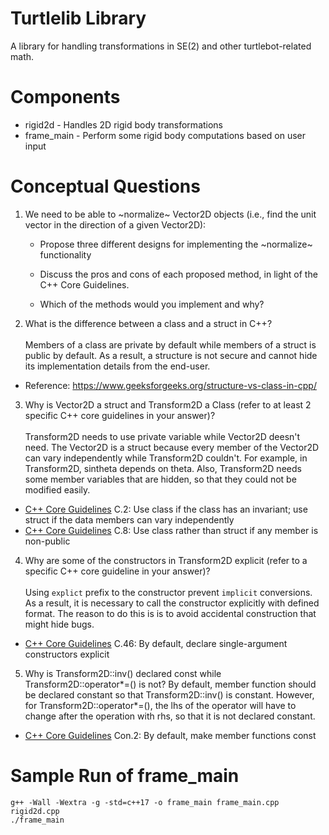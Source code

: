 # Turtlelib Library
A library for handling transformations in SE(2) and other turtlebot-related math.

# Components
- rigid2d - Handles 2D rigid body transformations
- frame_main - Perform some rigid body computations based on user input

# Conceptual Questions
1. We need to be able to ~normalize~ Vector2D objects (i.e., find the unit vector in the direction of a given Vector2D):
   - Propose three different designs for implementing the ~normalize~ functionality

   - Discuss the pros and cons of each proposed method, in light of the C++ Core Guidelines.

   - Which of the methods would you implement and why?

2. What is the difference between a class and a struct in C++?<br><br>
Members of a class are private by default while members of a struct is public by default. As a result, a structure is not secure and cannot hide its implementation details from the end-user.

* Reference: https://www.geeksforgeeks.org/structure-vs-class-in-cpp/


3. Why is Vector2D a struct and Transform2D a Class (refer to at least 2 specific C++ core guidelines in your answer)?<br><br>
Transform2D needs to use private variable while Vector2D deesn't need.
The Vector2D is a struct because every member of the Vector2D can vary independently while Transform2D couldn't. For example, in Transform2D, sintheta depends on theta. Also, Transform2D needs some member variables that are hidden, so that they could not be modified easily. 
* [C++ Core Guidelines](https://isocpp.github.io/CppCoreGuidelines/CppCoreGuidelines#Rc-org) C.2: Use class if the class has an invariant; use struct if the data members can vary independently
* [C++ Core Guidelines](https://isocpp.github.io/CppCoreGuidelines/CppCoreGuidelines#Rc-org) C.8: Use class rather than struct if any member is non-public 
4. Why are some of the constructors in Transform2D explicit (refer to a specific C++ core guideline in your answer)?<br><br>
Using `explict` prefix to the constructor prevent `implicit` conversions. As a result, it is necessary to call the constructor explicitly with defined format. The reason to do this is is to avoid accidental construction that might hide bugs.<br>
* [C++ Core Guidelines](https://isocpp.github.io/CppCoreGuidelines/CppCoreGuidelines#Rc-explicit) C.46: By default, declare single-argument constructors explicit

5. Why is Transform2D::inv() declared const while Transform2D::operator*=() is not?
By default, member function should be declared constant so that Transform2D::inv() is constant. However, for Transform2D::operator*=(), the lhs of the operator will have to change after the operation with rhs, so that it is not declared constant. 

* [C++ Core Guidelines](https://isocpp.github.io/CppCoreGuidelines/CppCoreGuidelines#con-constants-and-immutability) Con.2: By default, make member functions const

# Sample Run of frame_main
```
g++ -Wall -Wextra -g -std=c++17 -o frame_main frame_main.cpp rigid2d.cpp
./frame_main
```